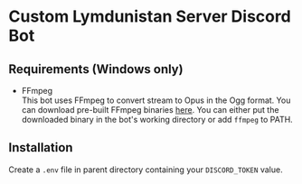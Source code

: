 ﻿# Custom Lymdunistan Server Discord Bot

## Requirements (Windows only)
- FFmpeg  
  This bot uses FFmpeg to convert stream to Opus in the Ogg format. You can download pre-built FFmpeg binaries [here](https://ffmpeg.org/download.html). You can either put the downloaded binary in the bot's working directory or add `ffmpeg` to PATH.

## Installation
Create a `.env` file in parent directory containing your `DISCORD_TOKEN` value.